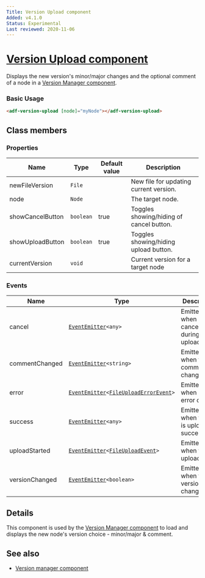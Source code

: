 ```yaml
---
Title: Version Upload component
Added: v4.1.0
Status: Experimental
Last reviewed: 2020-11-06
---
```


# [Version Upload component](../../../lib/content-services/src/lib/version-manager/version-upload.component.ts "Defined in version-upload.component.ts")

Displays the new version's minor/major changes and the optional comment of a node in a [Version Manager component](version-manager.component.md).

### Basic Usage

```html
<adf-version-upload [node]="myNode"></adf-version-upload>
```

## Class members

### Properties

| Name | Type | Default value | Description |
| ---- | ---- | ------------- | ----------- |
| newFileVersion | `File` |  | New file for updating current version. |
| node | `Node` |  | The target node. |
| showCancelButton | `boolean` | true | Toggles showing/hiding of cancel button. |
| showUploadButton | `boolean` | true | Toggles showing/hiding upload button. |
| currentVersion | `void` |  | Current version for a target node |

### Events

| Name | Type | Description |
| ---- | ---- | ----------- |
| cancel | [`EventEmitter`](https://angular.io/api/core/EventEmitter)`<any>` | Emitted when an cancelling during upload. |
| commentChanged | [`EventEmitter`](https://angular.io/api/core/EventEmitter)`<string>` | Emitted when the comment is changed. |
| error | [`EventEmitter`](https://angular.io/api/core/EventEmitter)`<`[`FileUploadErrorEvent`](../../../lib/core/src/lib/events/file.event.ts)`>` | Emitted when an error occurs. |
| success | [`EventEmitter`](https://angular.io/api/core/EventEmitter)`<any>` | Emitted when the file is uploaded successfully. |
| uploadStarted | [`EventEmitter`](https://angular.io/api/core/EventEmitter)`<`[`FileUploadEvent`](../../../lib/core/src/lib/events/file.event.ts)`>` | Emitted when the upload starts |
| versionChanged | [`EventEmitter`](https://angular.io/api/core/EventEmitter)`<boolean>` | Emitted when the version is changed. |

## Details

This component is used by the [Version Manager component](version-manager.component.md) to
load and displays the new node's version choice - minor/major & comment.

## See also

-   [Version manager component](version-manager.component.md)
